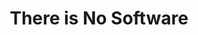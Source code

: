 ---
title: "There is No Software"
description: "The software written today might change a lot in the future."  
published: "2022-04-29"
modified: "2022-04-29"
thumbnail: "./images/cover.jpeg"
slug: there-is-no-software
tags: ['software design']
recommended: ['interface-vs-implementation', 'frontend-architecture-stable-and-volatile-dependencies']
type: post
---